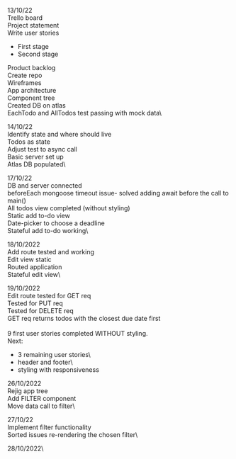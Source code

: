 13/10/22\
Trello board\
Project statement\
Write user stories
- First stage
- Second stage

Product backlog\
Create repo\
Wireframes\
App architecture\
Component tree\
Created DB on atlas\
EachTodo and AllTodos test passing with mock data\

14/10/22\
Identify state and where should live\
Todos as state\
Adjust test to async call\
Basic server set up\
Atlas DB populated\

17/10/22\
DB and server connected\
beforeEach mongoose timeout issue- solved adding await before the call to main()\
All todos view completed (without styling)\
Static add to-do view\
Date-picker to choose a deadline\
Stateful add to-do working\

18/10/2022\
Add route tested and working\
Edit view static\
Routed application\
Stateful edit view\

19/10/2022\
Edit route tested for GET req\
Tested for PUT req\
Tested for DELETE req\
GET req returns todos with the closest due date first\
\
9 first user stories completed WITHOUT styling.\
Next:
- 3 remaining user stories\
- header and footer\
- styling with responsiveness

26/10/2022\
Rejig app tree\
Add FILTER component\
Move data call to filter\

27/10/22\
Implement filter functionality\
Sorted issues re-rendering the chosen filter\

28/10/2022\






